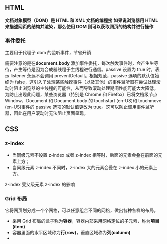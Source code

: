 #

## HTML

**文档对象模型（DOM）是 HTML 和 XML 文档的编程接**
**如果说浏览器用 HTML 来描述网页的结构并渲染，那么使用 DOM 则可以获取网页的结构并进行操作**

### 事件委托

主要用于代理子 dom 的监听事件，节省开销<br/>

需要注意的是在**document.body** 添加事件委托，每次触发事件时，会产生生等待，产生等待是因为合成器线程于主线程进行通信。passive 设置为 true 时，表示 listener 永远不会调用 preventDefault。根据规范，passive 选项的默认值始终为 false，这引入了处理某些触摸事件（以及其他）的事件监听器在尝试处理滚动时阻止浏览器的主线程的可能性，从而导致滚动处理期间性能可能大大降低。<br/>
为防止出现此问题，某些浏览器（特别是 Chrome 和 Firefox）已将文档级节点 Window，Document 和 Document.body 的 touchstart (en-US)和 touchmove (en-US)事件的 passive 选项的默认值更改为 true。这可以防止调用事件监听器，因此在用户滚动时无法阻止页面呈现。

## CSS

### z-index

- 当同级元素不设置 z-index 或者 z-index 相等时，后面的元素会叠在前面的元素上方；
- 当同级元素 z-index 不同时，z-index 大的元素会叠在 z-index 小的元素上方。

z-index 受父级元素 z-index 的影响

### Grid 布局

它将网页划分成一个个网格，可以任意组合不同的网格，做出各种各样的布局。

- 采用 Grid 布局的盒子称为**容器**，容器内部采用网格定位的子元素，称为**项目(item)**
- 容器里面的水平区域称为**行(row)**，垂直区域称为**列(column)**
-
